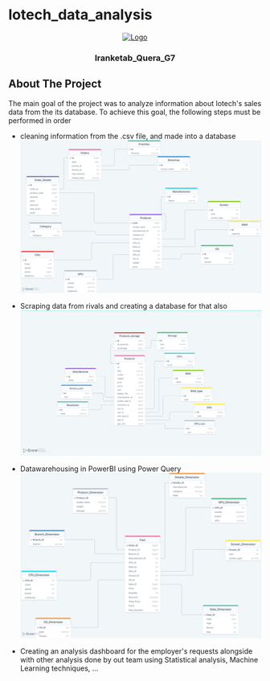# lotech_data_analysis

<div align="center">
  <a href="https://github.com/ewondare/lotech_data_analysis">
    <img src="https://quera.org/static/images/logo/logo-quera-heavy.2-1c1287ee3575.svg" alt="Logo" width="500">
  </a>

  <h3 align="center">Iranketab_Quera_G7</h3>

</div>

## About The Project

The main goal of the project was to analyze information about lotech's sales data from the its database.
To achieve this goal, the following steps must be performed in order

- cleaning information from the .csv file, and made into a database
![Database Schema](lotech.png)

- Scraping data from rivals and creating a database for that also
![Rivals Database Schema](rivals_data_database.png)
- Datawarehousing in PowerBI using Power Query
![Datawarehouse Schema](lotech_datawarehouse.png)
- Creating an analysis dashboard for the employer's requests alongside with other analysis done by out team using Statistical analysis, Machine Learning techniques, ...
